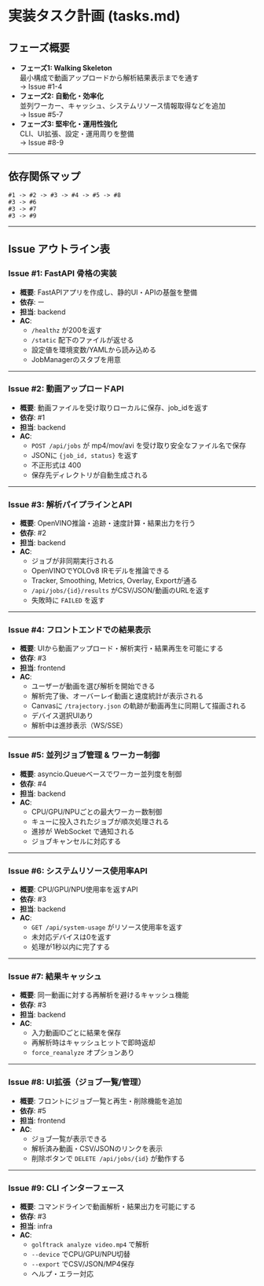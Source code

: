 # 実装タスク計画 (tasks.md)

## フェーズ概要
- **フェーズ1: Walking Skeleton**  
  最小構成で動画アップロードから解析結果表示までを通す  
  → Issue #1-4
- **フェーズ2: 自動化・効率化**  
  並列ワーカー、キャッシュ、システムリソース情報取得などを追加  
  → Issue #5-7
- **フェーズ3: 堅牢化・運用性強化**  
  CLI、UI拡張、設定・運用周りを整備  
  → Issue #8-9

---

## 依存関係マップ
```
#1 -> #2 -> #3 -> #4 -> #5 -> #8
#3 -> #6
#3 -> #7
#3 -> #9
```

---

## Issue アウトライン表

### Issue #1: FastAPI 骨格の実装
- **概要**: FastAPIアプリを作成し、静的UI・APIの基盤を整備  
- **依存**: ー  
- **担当**: backend  
- **AC**:
  - `/healthz` が200を返す
  - `/static` 配下のファイルが返せる
  - 設定値を環境変数/YAMLから読み込める
  - JobManagerのスタブを用意

---

### Issue #2: 動画アップロードAPI
- **概要**: 動画ファイルを受け取りローカルに保存、job_idを返す  
- **依存**: #1  
- **担当**: backend  
- **AC**:
  - `POST /api/jobs` が mp4/mov/avi を受け取り安全なファイル名で保存
  - JSONに `{job_id, status}` を返す
  - 不正形式は 400
  - 保存先ディレクトリが自動生成される

---

### Issue #3: 解析パイプラインとAPI
- **概要**: OpenVINO推論・追跡・速度計算・結果出力を行う  
- **依存**: #2  
- **担当**: backend  
- **AC**:
  - ジョブが非同期実行される
  - OpenVINOでYOLOv8 IRモデルを推論できる
  - Tracker, Smoothing, Metrics, Overlay, Exportが通る
  - `/api/jobs/{id}/results` がCSV/JSON/動画のURLを返す
  - 失敗時に `FAILED` を返す

---

### Issue #4: フロントエンドでの結果表示
- **概要**: UIから動画アップロード・解析実行・結果再生を可能にする  
- **依存**: #3  
- **担当**: frontend  
- **AC**:
  - ユーザーが動画を選び解析を開始できる
  - 解析完了後、オーバーレイ動画と速度統計が表示される
  - Canvasに `/trajectory.json` の軌跡が動画再生に同期して描画される
  - デバイス選択UIあり
  - 解析中は進捗表示（WS/SSE）

---

### Issue #5: 並列ジョブ管理 & ワーカー制御
- **概要**: asyncio.Queueベースでワーカー並列度を制御  
- **依存**: #4  
- **担当**: backend  
- **AC**:
  - CPU/GPU/NPUごとの最大ワーカー数制御
  - キューに投入されたジョブが順次処理される
  - 進捗が WebSocket で通知される
  - ジョブキャンセルに対応する

---

### Issue #6: システムリソース使用率API
- **概要**: CPU/GPU/NPU使用率を返すAPI  
- **依存**: #3  
- **担当**: backend  
- **AC**:
  - `GET /api/system-usage` がリソース使用率を返す
  - 未対応デバイスは0を返す
  - 処理が1秒以内に完了する

---

### Issue #7: 結果キャッシュ
- **概要**: 同一動画に対する再解析を避けるキャッシュ機能  
- **依存**: #3  
- **担当**: backend  
- **AC**:
  - 入力動画IDごとに結果を保存
  - 再解析時はキャッシュヒットで即時返却
  - `force_reanalyze` オプションあり

---

### Issue #8: UI拡張（ジョブ一覧/管理）
- **概要**: フロントにジョブ一覧と再生・削除機能を追加  
- **依存**: #5  
- **担当**: frontend  
- **AC**:
  - ジョブ一覧が表示できる
  - 解析済み動画・CSV/JSONのリンクを表示
  - 削除ボタンで `DELETE /api/jobs/{id}` が動作する

---

### Issue #9: CLI インターフェース
- **概要**: コマンドラインで動画解析・結果出力を可能にする  
- **依存**: #3  
- **担当**: infra  
- **AC**:
  - `golftrack analyze video.mp4` で解析
  - `--device` でCPU/GPU/NPU切替
  - `--export` でCSV/JSON/MP4保存
  - ヘルプ・エラー対応
